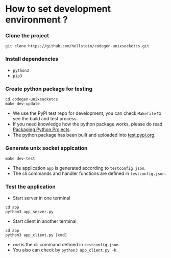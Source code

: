# How to set development environment ?

### Clone the project
```
git clone https://github.com/hellstein/codegen-unixsocketcs.git
```

### Install dependencies
* `python3`
* `pip3`

### Create python package for testing
```
cd codegen-unixsocketcs
make dev-update
```
* We use the PyPI test repo for development, you can check `Makefile` to see the build and test process.
* If you need knowledge how the python package works, please do read [Packaging Python Projects](https://packaging.python.org/tutorials/packaging-projects/).
* The python package has been built and uploaded into [test.pypi.org](https://test.pypi.org/project/usocketgen/#history).

### Generate unix socket applcation
```
make dev-test
```
* The application `app` is generated according to `testconfig.json`.
* The cli commands and handler functions are defined in `testconfig.json`.

### Test the application
* Start server in one terminal
```
cd app
python3 app_server.py
```

* Start client in another terminal
```
cd app
python3 app_client.py [cmd] 
```
* `cmd` is the cli command defined in `testconfig.json`.
* You also can check by `python3 app_client.py -h`.
